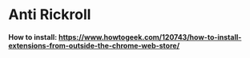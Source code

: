# Anti Rickroll

#### How to install: https://www.howtogeek.com/120743/how-to-install-extensions-from-outside-the-chrome-web-store/
